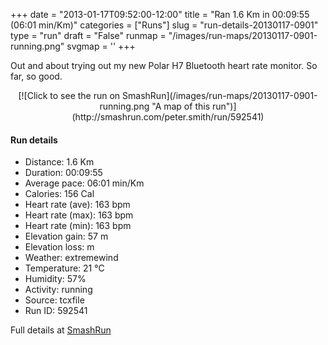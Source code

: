 +++
date = "2013-01-17T09:52:00-12:00"
title = "Ran 1.6 Km in 00:09:55 (06:01 min/Km)"
categories = ["Runs"]
slug = "run-details-20130117-0901"
type = "run"
draft = "False"
runmap = "/images/run-maps/20130117-0901-running.png"
svgmap = '<polyline points="60 44, 62 42, 64 40, 65 38, 67 36, 69 34, 72 29, 74 27, 78 27, 84 28, 93 31, 95 32, 98 33, 100 34, 98 35, 97 38, 96 40, 94 42, 92 44, 92 47, 91 49, 91 54, 91 64, 89 67, 88 69, 87 72, 85 73, 82 73, 79 72, 76 71, 73 71, 69 71, 66 71, 60 69, 57 69, 53 70, 50 69, 47 70, 44 69, 38 68, 32 65, 29 65, 22 64, 15 60, 11 60, 8 59, 5 60, 2 60, 0 59, 1 54, 1 51, 2 49, 4 47, 5 45, 7 43, 12 40, 15 38, 18 37, 21 36, 24 35, 27 34, 32 31, 38 30, 41 29, 64 26, 66 27, 65 29, 64 31, 63 34, 62 36, 60 39, 57 43, 57 46, 55 48, 53 50, 52 52, 49 55">'
+++

Out and about trying out my new Polar H7 Bluetooth heart rate monitor. So far, so good. 

<!--more-->

<center>
[![Click to see the run on SmashRun](/images/run-maps/20130117-0901-running.png "A map of this run")](http://smashrun.com/peter.smith/run/592541)
</center>

#### Run details

* Distance: 1.6 Km
* Duration: 00:09:55
* Average pace: 06:01 min/Km
* Calories: 156 Cal
* Heart rate (ave): 163 bpm
* Heart rate (max): 163 bpm
* Heart rate (min): 163 bpm
* Elevation gain: 57 m
* Elevation loss:  m
* Weather: extremewind
* Temperature: 21 &deg;C
* Humidity: 57%
* Activity: running
* Source: tcxfile
* Run ID: 592541

Full details at [SmashRun](http://smashrun.com/peter.smith/run/592541)